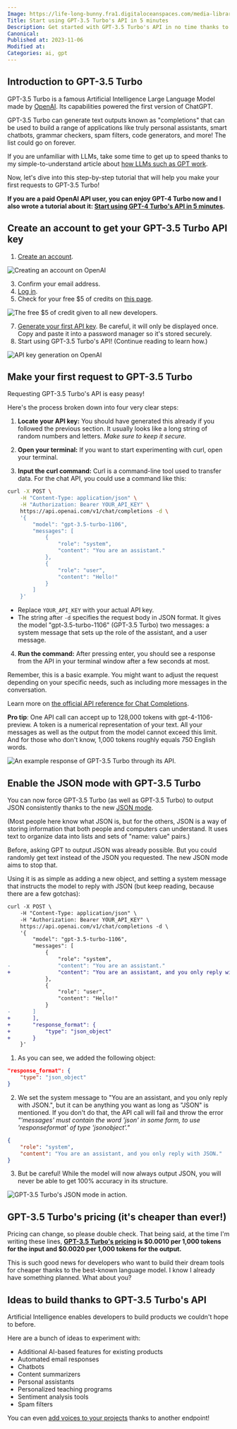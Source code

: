 ```yaml
---
Image: https://life-long-bunny.fra1.digitaloceanspaces.com/media-library/production/240/YOxfLGpU0l4Vsy1odZjvDAlVgDPBVx-metaR1BULTMuNSBUdXJiby5wbmc%3D-.png
Title: Start using GPT-3.5 Turbo's API in 5 minutes
Description: Get started with GPT-3.5 Turbo's API in no time thanks to my handy step-by-step guide.
Canonical: 
Published at: 2023-11-06
Modified at: 
Categories: ai, gpt
---
```


## Introduction to GPT-3.5 Turbo

GPT-3.5 Turbo is a famous Artificial Intelligence Large Language Model made by [OpenAI](https://openai.com). Its capabilities powered the first version of ChatGPT.

GPT-3.5 Turbo can generate text outputs known as "completions" that can be used to build a range of applications like truly personal assistants, smart chatbots, grammar checkers, spam filters, code generators, and more! The list could go on forever.

If you are unfamiliar with LLMs, take some time to get up to speed thanks to my simple-to-understand article about [how LLMs such as GPT work](/gpt-llm-ai-explanation).

Now, let's dive into this step-by-step tutorial that will help you make your first requests to GPT-3.5 Turbo!

**If you are a paid OpenAI API user, you can enjoy GPT-4 Turbo now and I also wrote a tutorial about it: [Start using GPT-4 Turbo's API in 5 minutes](/gpt-4-turbo).**

## Create an account to get your GPT-3.5 Turbo API key

1. [Create an account](https://chat.openai.com/auth/login).

![Creating an account on OpenAI](https://life-long-bunny.fra1.digitaloceanspaces.com/media-library/production/229/conversions/Dt2ElwOQoKtwjEhuw2eu1uGceEDJnF-metaQ2xlYW5TaG90IDIwMjMtMTEtMDYgYXQgMTkuNTQuMjZAMngucG5n--medium.jpg)

3. Confirm your email address.
4. [Log in](https://platform.openai.com/login?launch).
5. Check for your free $5 of credits on [this page](https://platform.openai.com/account/billing/overview).

![The free $5 of credit given to all new developers.](https://life-long-bunny.fra1.digitaloceanspaces.com/media-library/production/228/conversions/V2xA6LlqgeEAd87BpKshqkY19sV9rp-metaQ2xlYW5TaG90IDIwMjMtMTEtMDYgYXQgMTkuNTUuMDdAMngucG5n--medium.jpg)

7. [Generate your first API key](https://platform.openai.com/api-keys). Be careful, it will only be displayed once. Copy and paste it into a password manager so it's stored securely.
8. Start using GPT-3.5 Turbo's API! (Continue reading to learn how.)

![API key generation on OpenAI](https://life-long-bunny.fra1.digitaloceanspaces.com/media-library/production/227/conversions/yZF7oBp7WI9jbq8gFcNWDWtmQDWWXb-metaQ2xlYW5TaG90IDIwMjMtMTEtMDYgYXQgMjAuMDIuMjhAMngucG5n--medium.jpg)

## Make your first request to GPT-3.5 Turbo

Requesting GPT-3.5 Turbo's API is easy peasy!

Here's the process broken down into four very clear steps:

1. **Locate your API key:** You should have generated this already if you followed the previous section. It usually looks like a long string of random numbers and letters. *Make sure to keep it secure.*

2. **Open your terminal:** If you want to start experimenting with curl, open your terminal.

3. **Input the curl command:** Curl is a command-line tool used to transfer data. For the chat API, you could use a command like this:

```bash
curl -X POST \
	-H "Content-Type: application/json" \
	-H "Authorization: Bearer YOUR_API_KEY" \
	https://api.openai.com/v1/chat/completions -d \
	'{
		"model": "gpt-3.5-turbo-1106",
		"messages": [
			{
				"role": "system",
				"content": "You are an assistant."
			},
			{
				"role": "user",
				"content": "Hello!"
			}
		]
	}'
```
  - Replace `YOUR_API_KEY` with your actual API key.
  - The string after `-d` specifies the request body in JSON format. It gives the model "gpt-3.5-turbo-1106" (GPT-3.5 Turbo) two messages: a system message that sets up the role of the assistant, and a user message.

4. **Run the command:** After pressing enter, you should see a response from the API in your terminal window after a few seconds at most.

Remember, this is a basic example. You might want to adjust the request depending on your specific needs, such as including more messages in the conversation.

Learn more on [the official API reference for Chat Completions](https://platform.openai.com/docs/api-reference/chat).

**Pro tip**: One API call can accept up to 128,000 tokens with gpt-4-1106-preview. A token is a numerical representation of your text. All your messages as well as the output from the model cannot exceed this limit. And for those who don't know, 1,000 tokens roughly equals 750 English words.

![An example response of GPT-3.5 Turbo through its API.](https://life-long-bunny.fra1.digitaloceanspaces.com/media-library/production/237/conversions/QP7qPDP033gzTsgOlUG5YOJ6QPZb0X-metaQ2xlYW5TaG90IDIwMjMtMTEtMDYgYXQgMjIuMzcuMzZAMngucG5n--medium.jpg)

## Enable the JSON mode with GPT-3.5 Turbo

You can now force GPT-3.5 Turbo (as well as GPT-3.5 Turbo) to output JSON consistently thanks to the new [JSON mode](https://platform.openai.com/docs/guides/text-generation/json-mode).

(Most people here know what JSON is, but for the others, JSON is a way of storing information that both people and computers can understand. It uses text to organize data into lists and sets of "name: value" pairs.)

Before, asking GPT to output JSON was already possible. But you could randomly get text instead of the JSON you requested. The new JSON mode aims to stop that.

Using it is as simple as adding a new object, and setting a system message that instructs the model to reply with JSON (but keep reading, because there are a few gotchas):

```diff
curl -X POST \
	-H "Content-Type: application/json" \
	-H "Authorization: Bearer YOUR_API_KEY" \
	https://api.openai.com/v1/chat/completions -d \
	'{
		"model": "gpt-3.5-turbo-1106",
		"messages": [
			{
				"role": "system",
-				"content": "You are an assistant."
+				"content": "You are an assistant, and you only reply with JSON."
			},
			{
				"role": "user",
				"content": "Hello!"
			}
-		]
+		],
+		"response_format": {
+			"type": "json_object"
+		}
	}'
```

1. As you can see, we added the following object:

```json
"response_format": {
	"type": "json_object"
}
```

2. We set the system message to "You are an assistant, and you only reply with JSON.", but it can be anything you want as long as "JSON" is mentioned. If you don't do that, the API call will fail and throw the error *"'messages' must contain the word 'json' in some form, to use 'responseformat' of type 'jsonobject'."*

```json
{
	"role": "system",
	"content": "You are an assistant, and you only reply with JSON."
}
```

3. But be careful! While the model will now always output JSON, you will never be able to get 100% accuracy in its structure.

![GPT-3.5 Turbo's JSON mode in action.](https://life-long-bunny.fra1.digitaloceanspaces.com/media-library/production/239/conversions/QZRfvuQzN5NYwctfq3FklZsbljiP9j-metaQ2xlYW5TaG90IDIwMjMtMTEtMDYgYXQgMjIuMzguMDhAMngucG5n--medium.jpg)

## GPT-3.5 Turbo's pricing (it's cheaper than ever!)

Pricing can change, so please double check. That being said, at the time I'm writing these lines, **[GPT-3.5 Turbo's pricing](https://openai.com/pricing) is $0.0010 per 1,000 tokens for the input and $0.0020 per 1,000 tokens for the output.**

This is such good news for developers who want to build their dream tools for cheaper thanks to the best-known language model. I know I already have something planned. What about you?

## Ideas to build thanks to GPT-3.5 Turbo's API

Artificial Intelligence enables developers to build products we couldn't hope to before.

Here are a bunch of ideas to experiment with:
- Additional AI-based features for existing products
- Automated email responses
- Chatbots
- Content summarizers
- Personal assistants
- Personalized teaching programs
- Sentiment analysis tools
- Spam filters

You can even [add voices to your projects](/openai-tts-api) thanks to another endpoint!